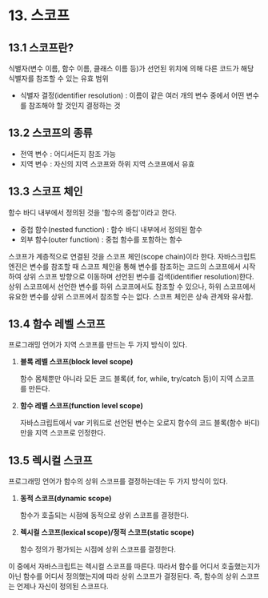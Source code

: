 # 13. 스코프
## 13.1 스코프란?

식별자(변수 이름, 함수 이름, 클래스 이름 등)가 선언된 위치에 의해 다른 코드가 해당 식별자를 참조할 수 있는 유효 범위

- 식별자 결정(identifier resolution) : 이름이 같은 여러 개의 변수 중에서 어떤 변수를 참조해야 할 것인지 결정하는 것

## 13.2 스코프의 종류

- 전역 변수 : 어디서든지 참조 가능
- 지역 변수 : 자신의 지역 스코프와 하위 지역 스코프에서 유효

## 13.3 스코프 체인

함수 바디 내부에서 정의된 것을 '함수의 중첩'이라고 한다.

- 중첩 함수(nested function) : 함수 바디 내부에서 정의된 함수
- 외부 함수(outer function) : 중첩 함수를 포함하는 함수

스코프가 계층적으로 연결된 것을 스코프 체인(scope chain)이라 한다. 자바스크립트 엔진은 변수를 참조할 때 스코프 체인을 통해 변수를 참조하는 코드의 스코프에서 시작하여 상위 스코프 방향으로 이동하며 선언된 변수를 검색(identifier resolution)한다. 상위 스코프에서 선언한 변수를 하위 스코프에서도 참조할 수 있으나, 하위 스코프에서 유요한 변수를 상위 스코프에서 참조할 수는 없다. 스코프 체인은 상속 관계와 유사함.

## 13.4 함수 레벨 스코프

프로그래밍 언어가 지역 스코프를 만드는 두 가지 방식이 있다.

1. **블록 레벨 스코프(block level scope)** 

    함수 몸체뿐만 아니라 모든 코드 블록(if, for, while, try/catch 등)이 지역 스코프를 만든다.

2. **함수 레벨 스코프(function level scope)**

    자바스크립트에서 var 키워드로 선언된 변수는 오로지 함수의 코드 블록(함수 바디)만을 지역 스코프로 인정한다. 

## 13.5 렉시컬 스코프

프로그래밍 언어가 함수의 상위 스코프를 결정하는데는 두 가지 방식이 있다.

1. **동적 스코프(dynamic scope)**

    함수가 호출되는 시점에 동적으로 상위 스코프를 결정한다.

2. **렉시컬 스코프(lexical scope)/정적 스코프(static scope)**

    함수 정의가 평가되는 시점에 상위 스코프를 결정한다.

이 중에서 자바스크립트는 렉시컬 스코프를 따른다.
따라서 함수를 어디서 호출했는지가 아닌 함수를 어디서 정의했는지에 따라 상위 스코프가 결정된다. 즉, 함수의 상위 스코프는 언제나 자신이 정의된 스코프다.

